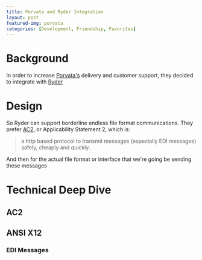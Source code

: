 ```yaml
---
title: Porvata and Ryder Integration
layout: post
featured-img: porvata
categories: [Development, Friendship, Favorites]
---
```


# Background
In order to increase [Porvata's][porvata] delivery and customer support, they decided to integrate with [Ryder][ryder]

# Design
So Ryder can support borderline endless file format communications. They prefer [AC2][ac2], or Applicability Statement 2, which is:

> a http based protocol to transmit messages (especially EDI messages) safely, cheaply and quickly.

And then for the actual file format or interface that we're going be sending these messages

# Technical Deep Dive

## AC2

## ANSI X12

### EDI Messages

[comment]: <> (Bibliography)
[ryder]: http://www.ryder.com/
[porvata]: https://porvata.com/
[ac2]: https://www.seeburger.com/info/what-is-as2/